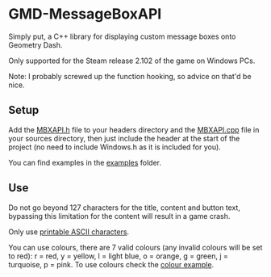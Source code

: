 # GMD-MessageBoxAPI
Simply put, a C++ library for displaying custom message boxes onto Geometry Dash.

Only supported for the Steam release 2.102 of the game on Windows PCs.

Note: I probably screwed up the function hooking, so advice on that'd be nice.

## Setup

Add the [MBXAPI.h](source/MBXAPI.h) file to your headers directory and the [MBXAPI.cpp](source/MBXAPI.cpp) file in your sources directory,
then just include the header at the start of the project (no need to include Windows.h as it is included for you).

You can find examples in the [examples](examples) folder.

## Use

Do not go beyond 127 characters for the title, content and button text, bypassing this limitation for the content will result in a game crash.

Only use [printable ASCII characters](http://www.ascii-code.com/).

You can use colours, there are 7 valid colours (any invalid colours will be set to red): r = red, y = yellow, l = light blue, o = orange, g = green, j = turquoise, p = pink.
To use colours check the [colour example](examples/colour.cpp).
